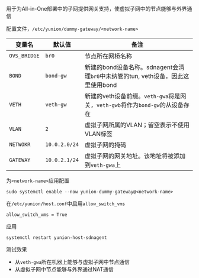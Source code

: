 用于为All-in-One部署中的子网提供网关支持，使虚拟子网中的节点能够与外界通信

配置文件，`/etc/yunion/dummy-gateway/<network-name>`

| 变量名  | 默认值 | 备注 |
| ------- | ------ | ---- |
| `OVS_BRIDGE`  | `br0`  |  节点所在网桥名称  |
| `BOND`  | `bond-gw`  |  新建的bond设备名称。sdnagent会清理`br0`中未纳管的tun, veth设备，因此这里使用bond  |
| `VETH`  | `veth-gw`  |  新建的veth设备前缀。`veth-gwa`将是网关，`veth-gwb`将作为`bond-gw`的从设备存在  |
| `VLAN`  | `2`  |  虚拟子网所属的VLAN；留空表示不使用VLAN标签  |
| `NETWOKR`  | `10.0.2.0/24`  |  虚拟子网的掩码 |
| `GATEWAY`  | `10.0.2.1/24`  |  虚拟子网的网关地址。该地址将被添加到`veth-gwa`上 |

为`<network-name>`应用配置

	sudo systemctl enable --now yunion-dummy-gateway@<network-name>

在`/etc/yunion/host.conf`中启用`allow_switch_vms`

	allow_switch_vms = True

应用

	systemctl restart yunion-host-sdnagent

测试效果

 - 从`veth-gwa`所在机器上能够与虚拟子网中节点通信
 - 从虚拟子网中节点能够与外界通过NAT通信
